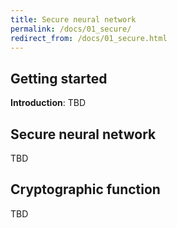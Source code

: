 ```yaml
---
title: Secure neural network
permalink: /docs/01_secure/
redirect_from: /docs/01_secure.html
---
```


## Getting started

**Introduction**:  TBD

## Secure neural network

TBD

## Cryptographic function

TBD
